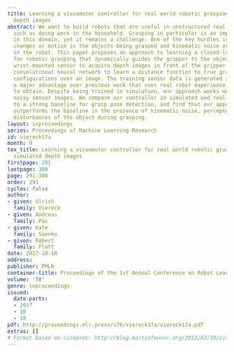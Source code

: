 ```yaml
---
title: Learning a visuomotor controller for real world robotic grasping using simulated
  depth images
abstract: We want to build robots that are useful in unstructured real world applications,
  such as doing work in the household. Grasping in particular is an important skill
  in this domain, yet it remains a challenge. One of the key hurdles is handling unexpected
  changes or motion in the objects being grasped and kinematic noise or other errors
  in the robot. This paper proposes an approach to learning a closed-loop controller
  for robotic grasping that dynamically guides the gripper to the object. We use a
  wrist-mounted sensor to acquire depth images in front of the gripper and train a
  convolutional neural network to learn a distance function to true grasps for grasp
  configurations over an image. The training sensor data is generated in simulation,
  a major advantage over previous work that uses real robot experience, which is costly
  to obtain. Despite being trained in simulation, our approach works well on real
  noisy sensor images. We compare our controller in simulated and real robot experiments
  to a strong baseline for grasp pose detection, and find that our approach significantly
  outperforms the baseline in the presence of kinematic noise, perceptual errors and
  disturbances of the object during grasping.
layout: inproceedings
series: Proceedings of Machine Learning Research
id: viereck17a
month: 0
tex_title: Learning a visuomotor controller for real world robotic grasping using
  simulated depth images
firstpage: 291
lastpage: 300
page: 291-300
order: 291
cycles: false
author:
- given: Ulrich
  family: Viereck
- given: Andreas
  family: Pas
- given: Kate
  family: Saenko
- given: Robert
  family: Platt
date: 2017-10-18
address: 
publisher: PMLR
container-title: Proceedings of the 1st Annual Conference on Robot Learning
volume: '78'
genre: inproceedings
issued:
  date-parts:
  - 2017
  - 10
  - 18
pdf: http://proceedings.mlr.press/v78/viereck17a/viereck17a.pdf
extras: []
# Format based on citeproc: http://blog.martinfenner.org/2013/07/30/citeproc-yaml-for-bibliographies/
---
```


